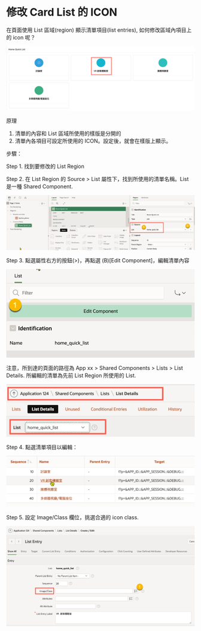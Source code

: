 # 修改 Card List 的 ICON

在頁面使用  List 區域(region) 顯示清單項目(list entries), 如何修改區域內項目上的 icon 呢？

![](<.gitbook/assets/image (10) (1).png>)

原理

1. 清單的內容和 List 區域所使用的樣版是分開的
2. 清單內各項目可設定所使用的 ICON。設定後，就會在樣版上顯示。

步驟：

Step 1. 找到要修改的 List Region

Step 2. 在 List Region 的 Source > List 屬性下，找到所使用的清單名稱。List 是一種 Shared Component.&#x20;

![](<.gitbook/assets/image (4).png>)

Step 3. 點選屬性右方的按鈕(>)，再點選 (B)\[Edit Component]，編輯清單內容

![](<.gitbook/assets/image (8).png>)

注意，所到達的頁面的路徑為  App xx > Shared Components > Lists > List Details. 所編輯的清單為先前 List Region 所使用的 List.&#x20;

![](<.gitbook/assets/image (9).png>)

Step 4. 點選清單項目以編輯：

![](<.gitbook/assets/image (11) (1).png>)

Step 5. 設定 Image/Class 欄位，挑選合適的 icon class.

![](<.gitbook/assets/image (7) (1).png>)









